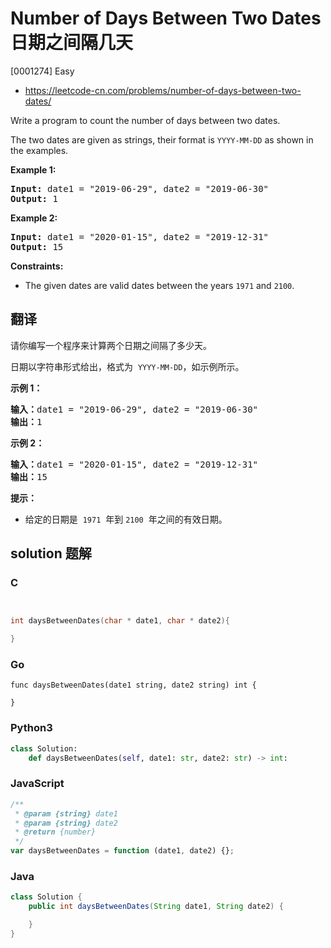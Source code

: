 # Number of Days Between Two Dates 日期之间隔几天

[0001274] Easy

- https://leetcode-cn.com/problems/number-of-days-between-two-dates/

Write a program to count the number of days between two dates.

The two dates are given as strings, their format is `YYYY-MM-DD` as shown in the examples.

**Example 1:**

<pre><strong>Input:</strong> date1 = "2019-06-29", date2 = "2019-06-30"
<strong>Output:</strong> 1
</pre>

**Example 2:**

<pre><strong>Input:</strong> date1 = "2020-01-15", date2 = "2019-12-31"
<strong>Output:</strong> 15
</pre>

**Constraints:**

- The given dates are valid dates between the years `1971` and `2100`.

## 翻译

请你编写一个程序来计算两个日期之间隔了多少天。

日期以字符串形式给出，格式为  `YYYY-MM-DD`，如示例所示。

**示例 1：**

<pre><strong>输入：</strong>date1 = "2019-06-29", date2 = "2019-06-30"
<strong>输出：</strong>1
</pre>

**示例 2：**

<pre><strong>输入：</strong>date1 = "2020-01-15", date2 = "2019-12-31"
<strong>输出：</strong>15
</pre>

**提示：**

- 给定的日期是  `1971`  年到 `2100`  年之间的有效日期。

## solution 题解

### C

```c


int daysBetweenDates(char * date1, char * date2){

}


```

### Go

```golang
func daysBetweenDates(date1 string, date2 string) int {

}
```

### Python3

```python
class Solution:
    def daysBetweenDates(self, date1: str, date2: str) -> int:
```

### JavaScript

```javascript
/**
 * @param {string} date1
 * @param {string} date2
 * @return {number}
 */
var daysBetweenDates = function (date1, date2) {};
```

### Java

```java
class Solution {
    public int daysBetweenDates(String date1, String date2) {

    }
}
```
